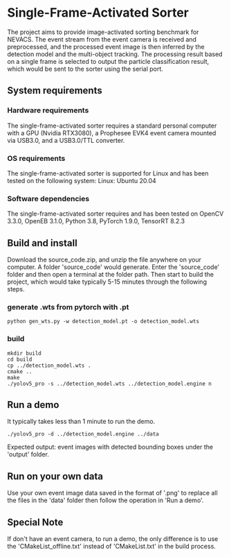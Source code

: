 # Single-Frame-Activated Sorter

The project aims to provide image-activated sorting benchmark for NEVACS. The event stream from the event camera is received and preprocessed, and the processed event image is then inferred by the detection model and the multi-object tracking. The processing result based on a single frame is selected to output the particle classification result, which would be sent to the sorter using the serial port.

## System requirements

### Hardware requirements

The single-frame-activated sorter requires a standard personal computer with a GPU (Nvidia RTX3080), a Prophesee EVK4 event camera mounted via USB3.0, and a USB3.0/TTL converter.

### OS requirements

The single-frame-activated sorter is supported for Linux and has been tested on the following system:
Linux: Ubuntu 20.04

### Software dependencies

The single-frame-activated sorter requires and has been tested on OpenCV 3.3.0, OpenEB 3.1.0, Python 3.8, PyTorch 1.9.0, TensorRT 8.2.3

## Build and install

Download the source_code.zip, and unzip the file anywhere on your computer. A folder 'source_code' would generate. Enter the 'source_code' folder and then open a terminal at the folder path. Then start to build the project, which would take typically 5-15 minutes through the following steps.

### generate .wts from pytorch with .pt

```
python gen_wts.py -w detection_model.pt -o detection_model.wts

```

### build

```
mkdir build
cd build
cp ../detection_model.wts . 
cmake ..
make
./yolov5_pro -s ../detection_model.wts ../detection_model.engine n 

```

## Run a demo

It typically takes less than 1 minute to run the demo.

```
./yolov5_pro -d ../detection_model.engine ../data  

```

Expected output: event images with detected bounding boxes under the 'output' folder.

## Run on your own data

Use your own event image data saved in the format of '.png' to replace all the files in the 'data' folder then follow the operation in 'Run a demo'.

## Special Note

If don't have an event camera, to run a demo, the only difference is to use the 'CMakeList_offline.txt' instead of 'CMakeList.txt' in the build process.


